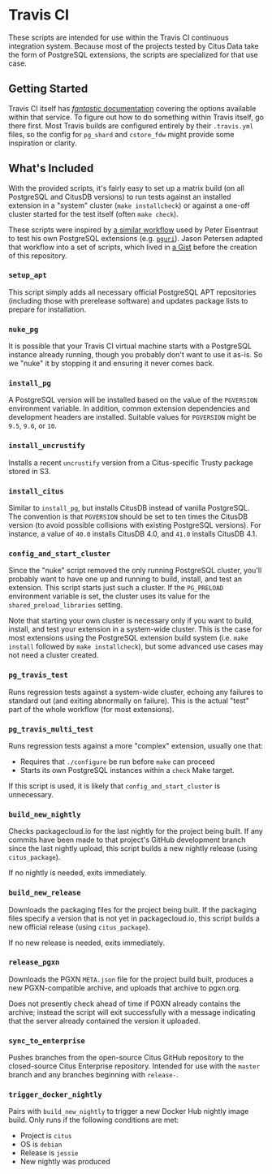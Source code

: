 # Travis CI

These scripts are intended for use within the Travis CI continuous integration system. Because most of the projects tested by Citus Data take the form of PostgreSQL extensions, the scripts are specialized for that use case.

## Getting Started

Travis CI itself has [_fantastic_ documentation](https://docs.travis-ci.com) covering the options available within that service. To figure out how to do something within Travis itself, go there first. Most Travis builds are configured entirely by their `.travis.yml` files, so the config for `pg_shard` and `cstore_fdw` might provide some inspiration or clarity.

## What's Included

With the provided scripts, it's fairly easy to set up a matrix build (on all PostgreSQL and CitusDB versions) to run tests against an installed extension in a "system" cluster (`make installcheck`) or against a one-off cluster started for the test itself (often `make check`).

These scripts were inspired by [a similar workflow](https://gist.github.com/petere) used by Peter Eisentraut to test his own PostgreSQL extensions (e.g. [`pguri`](https://github.com/petere/pguri/blob/1.20151224/.travis.yml)). Jason Petersen adapted that workflow into a set of scripts, which lived in [a Gist](https://gist.github.com/jasonmp85/9963879) before the creation of this repository.

### `setup_apt`

This script simply adds all necessary official PostgreSQL APT repositories (including those with prerelease software) and updates package lists to prepare for installation.

### `nuke_pg`

It is possible that your Travis CI virtual machine starts with a PostgreSQL instance already running, though you probably don't want to use it as-is. So we "nuke" it by stopping it and ensuring it never comes back.

### `install_pg`

A PostgreSQL version will be installed based on the value of the `PGVERSION` environment variable. In addition, common extension dependencies and development headers are installed. Suitable values for `PGVERSION` might be `9.5`, `9.6`, or `10`.

### `install_uncrustify`

Installs a recent `uncrustify` version from a Citus-specific Trusty package stored in S3.
### `install_citus`

Similar to `install_pg`, but installs CitusDB instead of vanilla PostgreSQL. The convention is that `PGVERSION` should be set to ten times the CitusDB version (to avoid possible collisions with existing PostgreSQL versions). For instance, a value of `40.0` installs CitusDB 4.0, and `41.0` installs CitusDB 4.1.

### `config_and_start_cluster`

Since the "nuke" script removed the only running PostgreSQL cluster, you'll probably want to have one up and running to build, install, and test an extension. This script starts just such a cluster. If the `PG_PRELOAD` environment variable is set, the cluster uses its value for the `shared_preload_libraries` setting.

Note that starting your own cluster is necessary only if you want to build, install, and test your extension in a system-wide cluster. This is the case for most extensions using the PostgreSQL extension build system (i.e. `make install` followed by `make installcheck`), but some advanced use cases may not need a cluster created.

### `pg_travis_test`

Runs regression tests against a system-wide cluster, echoing any failures to standard out (and exiting abnormally on failure). This is the actual "test" part of the whole workflow (for most extensions).

### `pg_travis_multi_test`

Runs regression tests against a more "complex" extension, usually one that:

  * Requires that `./configure` be run before `make` can proceed
  * Starts its own PostgreSQL instances within a `check` Make target.

If this script is used, it is likely that `config_and_start_cluster` is unnecessary.

### `build_new_nightly`

Checks packagecloud.io for the last nightly for the project being built. If any commits have been made to that project's GitHub development branch since the last nightly upload, this script builds a new nightly release (using `citus_package`).

If no nightly is needed, exits immediately.

### `build_new_release`

Downloads the packaging files for the project being built. If the packaging files specify a version that is not yet in packagecloud.io, this script builds a new official release (using `citus_package`).

If no new release is needed, exits immediately.

### `release_pgxn`

Downloads the PGXN `META.json` file for the project build built, produces a new PGXN-compatible archive, and uploads that archive to pgxn.org.

Does not presently check ahead of time if PGXN already contains the archive; instead the script will exit successfully with a message indicating that the server already contained the version it uploaded.

### `sync_to_enterprise`

Pushes branches from the open-source Citus GitHub repository to the closed-source Citus Enterprise repository. Intended for use with the `master` branch and any branches beginning with `release-`.

### `trigger_docker_nightly`

Pairs with `build_new_nightly` to trigger a new Docker Hub nightly image build. Only runs if the following conditions are met:

  * Project is `citus`
  * OS is `debian`
  * Release is `jessie`
  * New nightly was produced
